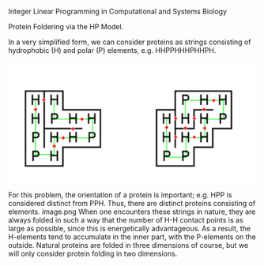 
Integer Linear Programming in Computational and Systems Biology

Protein Foldering via the HP Model.

In a very simplified form, we can consider proteins as strings consisting of hydrophobic (H) and polar (P) elements, e.g. HHPPHHHPHHPH. 

![img.png](img.png)

For this problem, the orientation of a protein is important; e.g.  HPP is considered distinct from PPH. Thus, there are distinct proteins consisting of elements. image.png When one encounters these strings in nature, they are always folded in such a way that the number of H-H contact points is as large as possible, since this is energetically advantageous. As a result, the H-elements tend to accumulate in the inner part, with the P-elements on the outside. Natural proteins are folded in three dimensions of course, but we will only consider protein folding in two dimensions.
